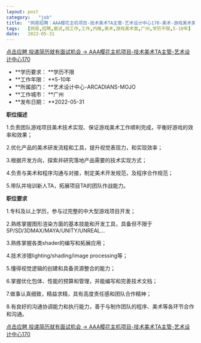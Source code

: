 ```yaml
---
layout:	post
category:	"job"
title:	"网易招聘：AAA樱花主机项目-技术美术TA主管-艺术设计中心170-美术-游戏美术类-广州学历不限5-10年"
tags:	[网易,招聘,面试,找工作,工作,内推,美术,游戏美术类,广州,学历不限,5-10年]
date:	2022-05-31
---
```


[点击应聘 投递简历就有面试机会 ->  AAA樱花主机项目-技术美术TA主管-艺术设计中心170](http://mobile.bole.netease.com/bole/boleDetail?id=37033&employeeId=346f03c3cda5f04c&key=all)



- **学历要求： **学历不限
- **工作年限： **5-10年
- **所属部门： **艺术设计中心-ARCADIANS-MOJO
- **工作城市： **广州
- **发布日期： **2022-05-31



**职位描述**

1.负责团队游戏项目美术技术实现、保证游戏美术工作顺利完成，平衡好游戏的效率和效果；

2.优化产品的美术研发流程和工具，提升视觉表现力，和实现效率；

3.根据开发方向，探索并研究落地产品需要的技术实现方式；

4.负责与美术和程序沟通与对接，制定美术开发规范，及程序合作规范；

5.带队并培训新人TA，拓展项目TA的团队作战能力。





**职位要求**

1.专科及以上学历，参与过完整的中大型游戏项目开发；

2.熟练掌握图形渲染方面的基本技能和开发工具，具备但不限于SP/SD/3DMAX/MAYA/UNITY/UNREAL...

3.熟练掌握各类shader的编写和拓展应用；

4.技术涉猎lighting/shading/image processing等；

5.懂得视觉逻辑的创建和具备资源整合的能力；

6.掌握优化包体、性能的预算和管理，并能编写和完善技术文档；

7.做事认真细致，精益求精，具有高度责任感和团队合作精神；

8.有良好的沟通协调能力和执行能力，善于与制作团队的程序、美术等各环节合作和沟通。



[点击应聘 投递简历就有面试机会 ->  AAA樱花主机项目-技术美术TA主管-艺术设计中心170](http://mobile.bole.netease.com/bole/boleDetail?id=37033&employeeId=346f03c3cda5f04c&key=all)